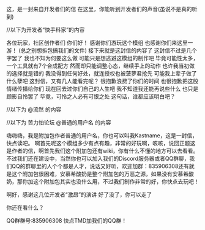 这，是一封来自开发者们的信
在这里，你能听到开发者们的声音(虽说不是真的听到)


//以下为开发者“快手科家”的内容

各位玩家，社区创作者们
你们好！
感谢你们游玩这个模组
也感谢你们来这里一游！
(总之别想拆包搞我们的文件)
接下来就是这封信的内容了
这封信不过是几个字罢了
我也不知为何要这么做
可能只是想逃避这模组的制作吧
毕竟可能性太多，一个工具就有7个合成配方
然而却只能调整心态，继续手上的动作
也许我当初做的选择就是错的
我没得到任何好处，就连授权也被菠萝君抢先
可能我上辈子做了什么孽吧
这封信，又有几人能看完呢？
很抱歉浪费了你们的时间
也很抱歉把这股情绪传播给你们
现在回去过你们自己的人生吧
我不知道我还能再说些什么
也只是顾影自怜罢了
毕竟，可怜之人必有可恨之处
这句话，谁都应该明白吧？


//以下为 @流然 的内容





//以下为 苦力怕论坛 @普通的用户名 的内容

嗨嗨嗨，我是附加包作者普通的用户名，你也可以叫我Kastname，这是一封信，快点读吧。
啊首先呢这个模组多少有点有趣，非常的好玩啊，咳咳，说回正题这是作者的信，啊首先我们这个附加包还有wiki，你有什么不懂的地方可以去看看。不过我们还在建设中，当然你也可以加入我们的Discord服务器或者QQ群聊，我们QQ的群聊里的人个个都是人才，说话又好听，欢迎加群：835906308还有就是这个附加包很困难，安慕希酸奶是整个附加包的万恶之源，如果没有安慕希酸奶，那你加这个附加包其实也没什么用，不过我们制作非常的好，你快点去玩吧！




啊好，感谢这几位开发者“激昂”的演讲
好了没了，你可以走了






































































































你还在看什么？



































































































QQ群群号:835906308
快点TMD加我们的QQ群！